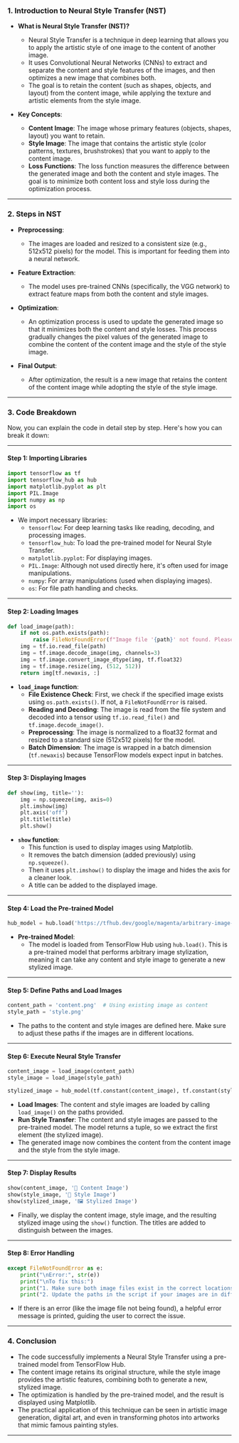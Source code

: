 ### 1. **Introduction to Neural Style Transfer (NST)**

- **What is Neural Style Transfer (NST)?**
  - Neural Style Transfer is a technique in deep learning that allows you to apply the artistic style of one image to the content of another image.
  - It uses Convolutional Neural Networks (CNNs) to extract and separate the content and style features of the images, and then optimizes a new image that combines both.
  - The goal is to retain the content (such as shapes, objects, and layout) from the content image, while applying the texture and artistic elements from the style image.
  
- **Key Concepts**:
  - **Content Image**: The image whose primary features (objects, shapes, layout) you want to retain.
  - **Style Image**: The image that contains the artistic style (color patterns, textures, brushstrokes) that you want to apply to the content image.
  - **Loss Functions**: The loss function measures the difference between the generated image and both the content and style images. The goal is to minimize both content loss and style loss during the optimization process.

---

### 2. **Steps in NST**

- **Preprocessing**:
  - The images are loaded and resized to a consistent size (e.g., 512x512 pixels) for the model. This is important for feeding them into a neural network.

- **Feature Extraction**:
  - The model uses pre-trained CNNs (specifically, the VGG network) to extract feature maps from both the content and style images.
  
- **Optimization**:
  - An optimization process is used to update the generated image so that it minimizes both the content and style losses. This process gradually changes the pixel values of the generated image to combine the content of the content image and the style of the style image.

- **Final Output**:
  - After optimization, the result is a new image that retains the content of the content image while adopting the style of the style image.

---

### 3. **Code Breakdown**

Now, you can explain the code in detail step by step. Here's how you can break it down:

---

#### **Step 1: Importing Libraries**

```python
import tensorflow as tf
import tensorflow_hub as hub
import matplotlib.pyplot as plt
import PIL.Image
import numpy as np
import os
```
- We import necessary libraries:
  - `tensorflow`: For deep learning tasks like reading, decoding, and processing images.
  - `tensorflow_hub`: To load the pre-trained model for Neural Style Transfer.
  - `matplotlib.pyplot`: For displaying images.
  - `PIL.Image`: Although not used directly here, it's often used for image manipulations.
  - `numpy`: For array manipulations (used when displaying images).
  - `os`: For file path handling and checks.

---

#### **Step 2: Loading Images**

```python
def load_image(path):
    if not os.path.exists(path):
        raise FileNotFoundError(f"Image file '{path}' not found. Please ensure the file exists.")
    img = tf.io.read_file(path)
    img = tf.image.decode_image(img, channels=3)
    img = tf.image.convert_image_dtype(img, tf.float32)
    img = tf.image.resize(img, (512, 512))
    return img[tf.newaxis, :]
```
- **`load_image` function**:
  - **File Existence Check**: First, we check if the specified image exists using `os.path.exists()`. If not, a `FileNotFoundError` is raised.
  - **Reading and Decoding**: The image is read from the file system and decoded into a tensor using `tf.io.read_file()` and `tf.image.decode_image()`.
  - **Preprocessing**: The image is normalized to a float32 format and resized to a standard size (512x512 pixels) for the model.
  - **Batch Dimension**: The image is wrapped in a batch dimension (`tf.newaxis`) because TensorFlow models expect input in batches.

---

#### **Step 3: Displaying Images**

```python
def show(img, title=''):
    img = np.squeeze(img, axis=0)
    plt.imshow(img)
    plt.axis('off')
    plt.title(title)
    plt.show()
```
- **`show` function**:
  - This function is used to display images using Matplotlib.
  - It removes the batch dimension (added previously) using `np.squeeze()`.
  - Then it uses `plt.imshow()` to display the image and hides the axis for a cleaner look.
  - A title can be added to the displayed image.

---

#### **Step 4: Load the Pre-trained Model**

```python
hub_model = hub.load('https://tfhub.dev/google/magenta/arbitrary-image-stylization-v1-256/2')
```
- **Pre-trained Model**:
  - The model is loaded from TensorFlow Hub using `hub.load()`. This is a pre-trained model that performs arbitrary image stylization, meaning it can take any content and style image to generate a new stylized image.

---

#### **Step 5: Define Paths and Load Images**

```python
content_path = 'content.png'  # Using existing image as content
style_path = 'style.png'
```
- The paths to the content and style images are defined here. Make sure to adjust these paths if the images are in different locations.

---

#### **Step 6: Execute Neural Style Transfer**

```python
content_image = load_image(content_path)
style_image = load_image(style_path)

stylized_image = hub_model(tf.constant(content_image), tf.constant(style_image))[0]
```
- **Load Images**: The content and style images are loaded by calling `load_image()` on the paths provided.
- **Run Style Transfer**: The content and style images are passed to the pre-trained model. The model returns a tuple, so we extract the first element (the stylized image).
- The generated image now combines the content from the content image and the style from the style image.

---

#### **Step 7: Display Results**

```python
show(content_image, '🎯 Content Image')
show(style_image, '🎨 Style Image')
show(stylized_image, '🖼️ Stylized Image')
```
- Finally, we display the content image, style image, and the resulting stylized image using the `show()` function. The titles are added to distinguish between the images.

---

#### **Step 8: Error Handling**

```python
except FileNotFoundError as e:
    print("\nError:", str(e))
    print("\nTo fix this:")
    print("1. Make sure both image files exist in the correct locations")
    print("2. Update the paths in the script if your images are in different locations")
```
- If there is an error (like the image file not being found), a helpful error message is printed, guiding the user to correct the issue.

---

### 4. **Conclusion**

- The code successfully implements a Neural Style Transfer using a pre-trained model from TensorFlow Hub.
- The content image retains its original structure, while the style image provides the artistic features, combining both to generate a new, stylized image.
- The optimization is handled by the pre-trained model, and the result is displayed using Matplotlib.
- The practical application of this technique can be seen in artistic image generation, digital art, and even in transforming photos into artworks that mimic famous painting styles.

---
